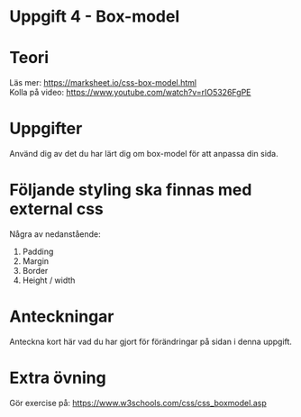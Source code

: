 # Uppgift 4 - Box-model

# Teori
Läs mer: https://marksheet.io/css-box-model.html  
Kolla på video: https://www.youtube.com/watch?v=rIO5326FgPE  

# Uppgifter
Använd dig av det du har lärt dig om box-model för att anpassa din sida.  

# Följande styling ska finnas med external css
Några av nedanstående:

1. Padding  
2. Margin  
3. Border  
4. Height / width  

# Anteckningar
Anteckna kort här vad du har gjort för förändringar på sidan i denna uppgift.

# Extra övning
Gör exercise på: https://www.w3schools.com/css/css_boxmodel.asp
